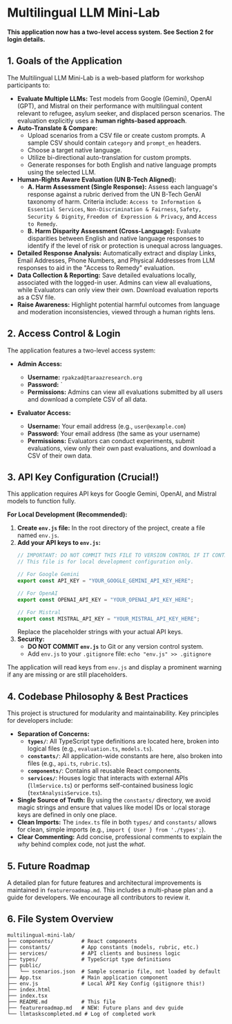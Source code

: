 # Multilingual LLM Mini-Lab

**This application now has a two-level access system. See Section 2 for login details.**

## 1. Goals of the Application

The Multilingual LLM Mini-Lab is a web-based platform for workshop participants to:

*   **Evaluate Multiple LLMs:** Test models from Google (Gemini), OpenAI (GPT), and Mistral on their performance with multilingual content relevant to refugee, asylum seeker, and displaced person scenarios. The evaluation explicitly uses a **human rights-based approach**.
*   **Auto-Translate & Compare:**
    *   Upload scenarios from a CSV file or create custom prompts. A sample CSV should contain `category` and `prompt_en` headers.
    *   Choose a target native language.
    *   Utilize bi-directional auto-translation for custom prompts.
    *   Generate responses for both English and native language prompts using the selected LLM.
*   **Human-Rights Aware Evaluation (UN B-Tech Aligned):**
    *   **A. Harm Assessment (Single Response):** Assess each language's response against a rubric derived from the UN B-Tech GenAI taxonomy of harm. Criteria include: `Access to Information & Essential Services`, `Non-Discrimination & Fairness`, `Safety, Security & Dignity`, `Freedom of Expression & Privacy`, and `Access to Remedy`.
    *   **B. Harm Disparity Assessment (Cross-Language):** Evaluate disparities between English and native language responses to identify if the level of risk or protection is unequal across languages.
*   **Detailed Response Analysis:** Automatically extract and display Links, Email Addresses, Phone Numbers, and Physical Addresses from LLM responses to aid in the "Access to Remedy" evaluation.
*   **Data Collection & Reporting:** Save detailed evaluations locally, associated with the logged-in user. Admins can view all evaluations, while Evaluators can only view their own. Download evaluation reports as a CSV file.
*   **Raise Awareness:** Highlight potential harmful outcomes from language and moderation inconsistencies, viewed through a human rights lens.

## 2. Access Control & Login

The application features a two-level access system:

*   **Admin Access:**
    *   **Username:** `rpakzad@taraazresearch.org`
    *   **Password:** `
    *   **Permissions:** Admins can view all evaluations submitted by all users and download a complete CSV of all data.

*   **Evaluator Access:**
    *   **Username:** Your email address (e.g., `user@example.com`)
    *   **Password:** Your email address (the same as your username)
    *   **Permissions:** Evaluators can conduct experiments, submit evaluations, view only their own past evaluations, and download a CSV of their own data.

## 3. API Key Configuration (Crucial!)

This application requires API keys for Google Gemini, OpenAI, and Mistral models to function fully.

**For Local Development (Recommended):**

1.  **Create `env.js` file:** In the root directory of the project, create a file named `env.js`.
2.  **Add your API keys to `env.js`:**
    ```javascript
    // IMPORTANT: DO NOT COMMIT THIS FILE TO VERSION CONTROL IF IT CONTAINS REAL API KEYS!
    // This file is for local development configuration only.

    // For Google Gemini
    export const API_KEY = "YOUR_GOOGLE_GEMINI_API_KEY_HERE";
    
    // For OpenAI
    export const OPENAI_API_KEY = "YOUR_OPENAI_API_KEY_HERE";

    // For Mistral
    export const MISTRAL_API_KEY = "YOUR_MISTRAL_API_KEY_HERE";
    ```
    Replace the placeholder strings with your actual API keys.
3.  **Security:**
    *   **DO NOT COMMIT `env.js`** to Git or any version control system.
    *   Add `env.js` to your `.gitignore` file: `echo "env.js" >> .gitignore`

The application will read keys from `env.js` and display a prominent warning if any are missing or are still placeholders.

## 4. Codebase Philosophy & Best Practices

This project is structured for modularity and maintainability. Key principles for developers include:

*   **Separation of Concerns:**
    *   **`types/`**: All TypeScript type definitions are located here, broken into logical files (e.g., `evaluation.ts`, `models.ts`).
    *   **`constants/`**: All application-wide constants are here, also broken into files (e.g., `api.ts`, `rubric.ts`).
    *   **`components/`**: Contains all reusable React components.
    *   **`services/`**: Houses logic that interacts with external APIs (`llmService.ts`) or performs self-contained business logic (`textAnalysisService.ts`).
*   **Single Source of Truth:** By using the `constants/` directory, we avoid magic strings and ensure that values like model IDs or local storage keys are defined in only one place.
*   **Clean Imports:** The `index.ts` file in both `types/` and `constants/` allows for clean, simple imports (e.g., `import { User } from './types';`).
*   **Clear Commenting:** Add concise, professional comments to explain the *why* behind complex code, not just the *what*.

## 5. Future Roadmap

A detailed plan for future features and architectural improvements is maintained in `featureroadmap.md`. This includes a multi-phase plan and a guide for developers. We encourage all contributors to review it.

## 6. File System Overview

```
multilingual-mini-lab/
├── components/         # React components
├── constants/          # App constants (models, rubric, etc.)
├── services/           # API clients and business logic
├── types/              # TypeScript type definitions
├── public/
│   └── scenarios.json  # Sample scenario file, not loaded by default
├── App.tsx             # Main application component
├── env.js              # Local API Key Config (gitignore this!)
├── index.html
├── index.tsx
├── README.md           # This file
├── featureroadmap.md   # NEW: Future plans and dev guide
└── llmtaskscompleted.md # Log of completed work
```
